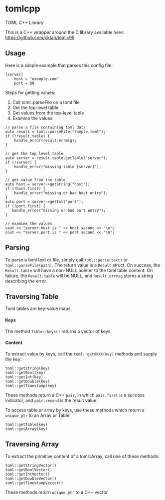 # tomlcpp
TOML C++ Library

This is a C++ wrapper around the C library available here: https://github.com/cktan/tomlc99.

## Usage

Here is a simple example that parses this config file:

```
[server]
	host = "example.com"
	port = 80
```

Steps for getting values:

1. Call toml::parseFile on a toml file
2. Get the top-level table
3. Get values from the top-level table
4. Examine the values

```
// parse a file containing toml data
auto result = toml::parseFile("sample.toml");
if (!result.table) {
    handle_error(result.errmsg);
}

// get the top level table
auto server = result.table.getTable("server");
if (!server) {
    handle_error("missing table [server]");
}

// get value from the table
auto host = server->getString("host");
if (!host.first) {
    handle_error("missing or bad host entry");
}
auto port = server->getInt("port");
if (!port.first) {
   handle_error("missing or bad port entry");
}

// examine the values
cout << "server.host is " << host.second << "\n";
cout << "server.port is " << port.second << "\n";

```

## Parsing

To parse a toml text or file, simply call `toml::parse(text)` or `toml::parseFile(path)`. 
The return value is a `Result` struct. On success, the `Result.table` will have a non-NULL 
pointer to the toml table content. On failure, the `Result.table` will be NULL, and `Result.errmsg` 
stores a string describing the error.

## Traversing Table

Toml tables are key-value maps. 

#### Keys

The method `Table::keys()` returns a vector of keys.

#### Content

To extract value by keys, call the `toml::getXXXX(key)` methods and supply the key:

```
toml::getString(key)
toml::getBool(key)
toml::getInt(key)
toml::getDouble(key)
toml::getTimestamp(key)
```

These methods return a C++ `pair`, in which `pair.first` is a success indicator, and `pair.second` is the result value.

To access table or array by keys, use these methods which return a `unique_ptr` to an Array or Table:

```
toml::getTable(key)
toml::getArray(key)
```

## Traversing Array

To extract the primitive content of a toml::Array, call one of these methods:

```
toml::getStringVector()
toml::getBoolVector()
toml::getIntVector()
toml::getDoubleVector()
toml::getTimestampVector()
```

These methods return `unique_ptr` to a C++ vector.


